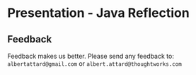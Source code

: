 # Presentation - Java Reflection

## Feedback

Feedback makes us better. Please send any feedback to: `albertattard@gmail.com` or `albert.attard@thoughtworks.com`
